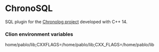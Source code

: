 # ChronoSQL

SQL plugin for the [Chronolog project](http://www.cs.iit.edu/~scs/assets/projects/ChronoLog/ChronoLog.html) developed
with C++ 14.

### Clion environment variables

home/pablo/lib;CXXFLAGS=/home/pablo/lib;CXX_FLAGS=/home/pablo/lib
